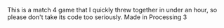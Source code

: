 This is a match 4 game that I quickly threw together in under an hour, so please don't take its code too seriously.
Made in Processing 3
